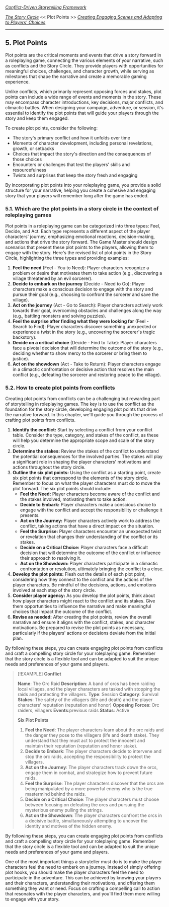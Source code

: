 *[Conflict-Driven Storytelling Framework](../README.MD)* 

*[The Story Circle](4.%20The%20Story%20Circle.md)* << Plot Points >> *[Creating Engaging Scenes and Adapting to Players' Choices](6.%20Creating%20Engaging%20Scenes%20and%20Adapting%20to%20Players'%20Choices.md)*

---

## 5. Plot Points

Plot points are the critical moments and events that drive a story forward in a roleplaying game, connecting the various elements of your narrative, such as conflicts and the Story Circle. They provide players with opportunities for meaningful choices, challenges, and character growth, while serving as milestones that shape the narrative and create a memorable gaming experience.

Unlike conflicts, which primarily represent opposing forces and stakes, plot points can include a wide range of events and moments in the story. These may encompass character introductions, key decisions, major conflicts, and climactic battles. When designing your campaign, adventure, or session, it's essential to identify the plot points that will guide your players through the story and keep them engaged.

To create plot points, consider the following:

-   The story's primary conflict and how it unfolds over time
-   Moments of character development, including personal revelations, growth, or setbacks
-   Choices that impact the story's direction and the consequences of those choices
-   Encounters or challenges that test the players' skills and resourcefulness
-   Twists and surprises that keep the story fresh and engaging

By incorporating plot points into your roleplaying game, you provide a solid structure for your narrative, helping you create a cohesive and engaging story that your players will remember long after the game has ended.

### 5.1. Which are the plot points in a story circle in the context of roleplaying games

Plot points in a roleplaying game can be categorized into three types: Feel, Decide, and Act. Each type represents a different aspect of the player characters' journey, emphasizing emotional reactions, decision-making, and actions that drive the story forward. The Game Master should design scenarios that present these plot points to the players, allowing them to engage with the story. Here's the revised list of plot points in the Story Circle, highlighting the three types and providing examples:

1. **Feel the need** (Feel - You to Need): Player characters recognize a problem or desire that motivates them to take action (e.g., discovering a village threatened by an evil sorcerer).
2. **Decide to embark on the journey** (Decide - Need to Go): Player characters make a conscious decision to engage with the story and pursue their goal (e.g., choosing to confront the sorcerer and save the village).
3. **Act on the journey** (Act - Go to Search): Player characters actively work towards their goal, overcoming obstacles and challenges along the way (e.g., battling monsters and solving puzzles).
4. **Feel the surprise after finding what they were looking for** (Feel - Search to Find): Player characters discover something unexpected or experience a twist in the story (e.g., uncovering the sorcerer's tragic backstory).
5. **Decide on a critical choice** (Decide - Find to Take): Player characters face a pivotal decision that will determine the outcome of the story (e.g., deciding whether to show mercy to the sorcerer or bring them to justice).
6. **Act on the showdown** (Act - Take to Return): Player characters engage in a climactic confrontation or decisive action that resolves the main conflict (e.g., defeating the sorcerer and restoring peace to the village).

### 5.2. How to create plot points from conflicts

Creating plot points from conflicts can be a challenging but rewarding part of storytelling in roleplaying games. The key is to use the conflict as the foundation for the story circle, developing engaging plot points that drive the narrative forward. In this chapter, we'll guide you through the process of crafting plot points from conflicts.

1. **Identify the conflict:** Start by selecting a conflict from your conflict table. Consider the type, category, and stakes of the conflict, as these will help you determine the appropriate scope and scale of the story circle. 
2. **Determine the stakes:** Review the stakes of the conflict to understand the potential consequences for the involved parties. The stakes will play a significant role in shaping the player characters' motivations and actions throughout the story circle. 
3. **Outline the six plot points:** Using the conflict as a starting point, create six plot points that correspond to the elements of the story circle. Remember to focus on what the player characters must do to move the plot forward. The six plot points should include: 
    - **Feel the Need:** Player characters become aware of the conflict and the stakes involved, motivating them to take action.
    - **Decide to Embark:** Player characters make a conscious choice to engage with the conflict and accept the responsibility or challenge it presents.
    - **Act on the Journey:** Player characters actively work to address the conflict, taking actions that have a direct impact on the situation.
    - **Feel the Surprise:** Player characters encounter an unexpected twist or revelation that changes their understanding of the conflict or its stakes.
    - **Decide on a Critical Choice:** Player characters face a difficult decision that will determine the outcome of the conflict or influence their approach to resolving it.
    - **Act on the Showdown:** Player characters participate in a climactic confrontation or resolution, ultimately bringing the conflict to a close.
4. **Develop the plot points:** Flesh out the details of each plot point, considering how they connect to the conflict and the actions of the player characters. Be mindful of the decisions, actions, and emotions involved at each step of the story circle. 
5. **Consider player agency:** As you develop the plot points, think about how player characters might react to the conflict and its stakes. Give them opportunities to influence the narrative and make meaningful choices that impact the outcome of the conflict. 
6. **Revise as needed:** After creating the plot points, review the overall narrative and ensure it aligns with the conflict, stakes, and character motivations. Be prepared to revise the plot points as necessary, particularly if the players' actions or decisions deviate from the initial plan. 

By following these steps, you can create engaging plot points from conflicts and craft a compelling story circle for your roleplaying game. Remember that the story circle is a flexible tool and can be adapted to suit the unique needs and preferences of your game and players.

>[!EXAMPLE]
>**Conflict**
>
>**Name**: The Orc Raid
>**Description**: A band of orcs has been raiding local villages, and the player characters are tasked with stopping the raids and protecting the villagers.
>**Type**: Session
>**Category**: Survival
>**Stakes**: The safety of the villagers (life and death) and the player characters' reputation (reputation and honor)
>**Opposing Forces**: Orc raiders, villagers
>**Events**:previous raids
>**Status**: Active
>
>**Six Plot Points**
>
>1. **Feel the Need**: The player characters learn about the orc raids and the danger they pose to the villagers (life and death stake). They understand that they must act to protect the innocent and maintain their reputation (reputation and honor stake).
>2. **Decide to Embark**: The player characters decide to intervene and stop the orc raids, accepting the responsibility to protect the villagers.
>3. **Act on the Journey**: The player characters track down the orcs, engage them in combat, and strategize how to prevent future raids.
>4. **Feel the Surprise**: The player characters discover that the orcs are being manipulated by a more powerful enemy who is the true mastermind behind the raids.
>5. **Decide on a Critical Choice**: The player characters must choose between focusing on defeating the orcs and pursuing the mysterious enemy pulling the strings.
>6. **Act on the Showdown**: The player characters confront the orcs in a decisive battle, simultaneously attempting to uncover the identity and motives of the hidden enemy.

By following these steps, you can create engaging plot points from conflicts and craft a compelling story circle for your roleplaying game. Remember that the story circle is a flexible tool and can be adapted to suit the unique needs and preferences of your game and players.

One of the most important things a storyteller must do is to make the player characters feel the need to embark on a journey. Instead of simply offering plot hooks, you should make the player characters feel the need to participate in the adventure. This can be achieved by knowing your players and their characters, understanding their motivations, and offering them something they want or need. Focus on crafting a compelling call to action that resonates with the player characters, and you'll find them more willing to engage with your story.